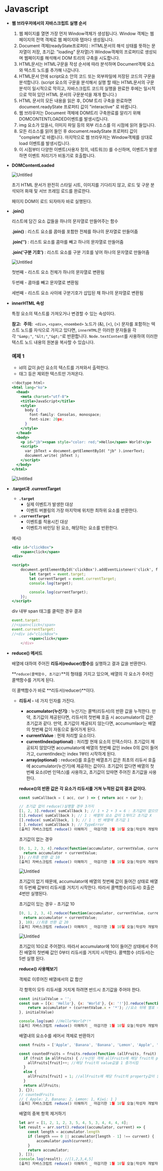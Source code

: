 # Javascript

- **웹 브라우저에서의 자바스크립트 실행 순서**
    1. 웹 페이지를 열면 가장 먼저 Window객체가 생성됩니다. Window 객체는 웹 페이지의 전역 객체로 웹 페이지와 탭마다 생성됩니다.
    2. Document 객체(readyState프로퍼티 : HTML문서의 해석 상태를 뜻하는 문자열이 저장, 초기값: "loading" 문자열)가 Window객체의 프로퍼티로 생성되며 웹페이지를 해석해서 DOM 트리의 구축을 시도합니다.
    3. HTML문서는 HTML구문을 작성 순서에 따라 분석하며 Document객체 요소와 텍스트 노드를 추가해 나갑니다.
    4. HTML문서 안에 script요소 안의 코드 또는 외부파일에 저장된 코드의 구문을 분석합니다. (script 요소의 구문을 분석해서 실행 할 때는 HTML문서의 구문 분석이 일시적으로 막히고, 자바스크립트 코드의 실행을 완료한 후에는 일시적으로 막혀 있던 HTML 문서의 구문분석을 재개 합니다.)
    5. HTML 문서의 모든 내용을 읽은 후, DOM 트리 구축을 완료하면 document.readyState 프로퍼티 값이 "interactive" 로 바뀝니다.
    6. 웹 브라우저는 Document 객체에 DOM트리 구축완료를 알리기 위해 DOMCONTENTLOADED이벤트를 발생시킵니다.
    7. img 요소가 있을시, 이미지 파일 등의 외부 리소스를 이 시점에 읽어 들입니다.
    8. 모든 리소스를 읽어 들인 후 document.readyState 프로퍼티 값이 "complete"로 바뀝니다. 마지막으로 웹 브라우저는 Window객체를 상대로 load 이벤트를 발생시킵니다.
    9. 이 시점부터 다양한 이벤트(사용자 정의, 네트워크) 를 수신하며, 이벤트가 발생하면 이벤트 처리기가 비동기로 호출합니다.
- **DOMContentLoaded**
    
    ![Untitled](https://github.com/umc-web-study/workspace-team2/blob/one/one/javascript-menu/DOMContentLoaded.png)
    
    초기 HTML 문서가 완전히 스타일 시트, 이미지를 기다리지 않고, 로드 및 구문 분석되어 화재 및 서브 프레임 로드를 완료한다. 
    
    페이지 DOM이 로드 되자마자 바로 실행된다.
    
- **.join()**
    
    리스트에 담긴 요소 값들을 하나의 문자열로 만들어주는 함수
    
    **.join()** : 리스트 요소를 콤마를 포함한 전체를 하나의 문자열로 만들어줌
    
    .**join(’’)** : 리스트 요소를 콤마를 빼고 하나의 문자열로 만들어줌
    
    **.join(’구분 기호’)** : 리스트 요소를 구분 기호를 넣어 하나의 문자열로 만들어줌
    
    ![Untitled](https://github.com/umc-web-study/workspace-team2/blob/one/one/javascript-menu/join.png)
    
    첫번째 - 리스트 요소 전체가 하나의 문자열로 변환됨
    
    두번째 - 콤마를 빼고 문자열로 변환됨
    
    세번째 - 리스트 요소 사이에 구분기호가 삽입된 채 하나의 문자열로 변환됨
    
- ************************************innerHTML 속성************************************
    
    특정 요소의 텍스트를 가져오거나 변경할 수 있는 속성이다.
    
    **참고:**
     **주의:**
     `<div>`, `<span>`, `<noembed>` 노드가 (&), (<), (>) 문자를 포함하는 텍스트 노드를 자식으로 가지고 있다면, `innerHTML`은 이러한 문자들을 각각 `"&amp;"`, `"&lt;"`,`"&gt;"`로 반환합니다. `Node.textContent`를 사용하여 이러한 텍스트 노드 내용의 원본을 복사할 수 있습니다.
    
    ### 예제 1
    
    - id의 값이 jb인 요소의 텍스트를 가져와서 출력한다.
    - 태그 등은 제외한 텍스트만 가져온다.
    
    ```jsx
    <!doctype html>
    <html lang="ko">
      <head>
        <meta charset="utf-8">
        <title>JavaScript</title>
        <style>
          body {
            font-family: Consolas, monospace;
            font-size: 20px;
          }
        </style>
      </head>
      <body>
        <p id="jb"><span style="color: red;">Hello</span> World!</p>
        <script>
          var jbText = document.getElementById( "jb" ).innerText;
          document.write( jbText );
        </script>
      </body>
    </html>
    ```
    
    ![Untitled](https://github.com/umc-web-study/workspace-team2/blob/one/one/javascript-menu/innerHTML.png)
    
- **.target과 .currentTarget**
    - **`.target`**
        - 실제 이벤트가 발생한 대상
        - 이벤트 버블링의 가장 마지막에 위치한 최하위 요소를 반환한다.
    - **`.currentTarget`**
        - 이벤트를 적용시킨 대상
        - 이벤트가 바인딩 된 요소, 해당하는 요소를 반환한다.
    
    예시)
    
    ```jsx
    <div id="clickBox">
    	<span>click</span>
    <div>
    
    <script>
    	document.getElementById('clickBox').addEventListener('click', function(event) {
    		let target = event.target;
    		let currentTarget = event.currentTarget;
    		console.log(target);
    
    		console.log(currentTarget);
    	});
    </script>
    ```
    
    div 내부 span 태그를 클릭한 경우 결과
    
    ```jsx
    event.target:
    //<span>click</span>
    event.currentTarget:
    //<div id="clickBox">
    		<span>click</span>
    	</div>
    ```
    
- **reduce() 메서드**
    
    배열에 대하여 주어진 **리듀서(reducer)함수**를 실행하고 결과 값을 반환한다.
    
    **`reduce(콜백함수, 초기값)`**의 형태를 가지고 있으며, 배열의 각 요소가 주어진 콜백함수를 거치게 된다.
    
    이 콜백함수가 바로 **리듀서(reducer)**이다.
    
    - **리듀서 -** 네 가지 인자를 가진다.
        - **accumulator(누산기)** : 누산기는 콜백(리듀서)의 반환 값을 누적한다. 만약, 초기값이 제공된다면, 리듀서의 첫번째 호출 시 accumulator의 값은 초기값과 같다.
        만약, 초기값이 제공되지 않는다면, accumumlaor는 배열의 첫번째 값이 자동으로 들어가게 된다.
        - **currentValue** : 현재 처리할 요소이다.
        - **currentIndex(optional)** : 처리할 현재 요소의 인덱스이다.
        초기값이 제공되지 않았다면 accumulator에 배열의 첫번째 값인 index 0의 값이 들어가고, currentIndex는 index 1부터 시작하게 된다.
        - **array(optional)** : reduce()를 호출한 배열초기 값은 최초의 리듀서 호출에 accumulator(누산기)에 제공하는 값이다.
        초기값이 없다면 배열의 첫번째 요소(0번 인덱스)를 사용하고, 초기값이 있따면 주어진 초기값을 사용한다.
        
        **reduce()의 반환 값은 각 요소가 리듀서를 거쳐 누적된 값의 결과 값이다.**
        
        ```jsx
        const sumCallback = ( acc, cur ) => { return acc + cur };
        
        // 초기값 없이 reduce()실행할 경우 3가지
        [1, 2, 3].reduce( sumCallback ); // 1 + 2 + 3 = 6 : 초기값이 없으므로 0번 인덱스를 accumulator에 누적
        [1].reduce( sumCallback ); // 1 : 배열의 요소 값이 1개이고 초기값 X
        [].reduce( sumCallback, 1 ); // 1 : 빈 배열에 초기값 1
        [ ].reduce( sumCallback ); // TypeError
        [출처] 자바스크립트 reduce() 이해하기 _ 마감기한 1월 10일 오늘|작성자 개발자 카이트
        ```
        
        초기값이 없는 경우
        
        ```jsx
        [0, 1, 2, 3, 4].reduce(function(accumulator, currentValue, currentIndex, array) {
          return accumulator + currentValue;
        }); //최종 반환 값 10
        [출처] 자바스크립트 reduce() 이해하기 _ 마감기한 1월 10일 오늘|작성자 개발자 카이트
        ```
        
        ![Untitled](https://github.com/umc-web-study/workspace-team2/blob/one/one/javascript-menu/reduce-1.png)
        
        초기값이 없기 때문에, accumulator에 배열의 첫번째 값이 들어간 상태로 배열의 두번째 값부터 리듀서를 거치기 시작한다. 따라서 콜백함수(리듀서) 호출은 4번만 실행된다. 
        
        초기값이 있는 경우 - 초기값 10
        
        ```jsx
        [0, 1, 2, 3, 4].reduce(function(accumulator, currentValue, currentIndex, array) {
          return accumulator + currentValue;
        }, 10); //최종 반환 값 20
        [출처] 자바스크립트 reduce() 이해하기 _ 마감기한 1월 10일 오늘|작성자 개발자 카이트
        ```
        
        ![Untitled](https://github.com/umc-web-study/workspace-team2/blob/one/one/javascript-menu/reduce-2.png)
        
        초기값이 10으로 주어졌다. 따라서 accumulator에 10이 들어간 상태에서 주어진 배열의 첫번째 값인 0부터 리듀서를 거치지 시작한다. 콜백함수 (리듀서)는 5번 실행 된다.
        
        **reduce() 사용해보기**
        
        객체로 이루어진 배열에서의 값 합산
        
        각 항목이 모두 리듀서를 거치게 하려면 반드시 초기값을 주어야 한다.
        
        ```jsx
        const initialValue = '';
        const sum = [{x: 'Hello'}, {x: 'World'}, {x: '!'}].reduce(function (accumulator, currentValue) {
            return accumulator + (currentValue.x + '*'); //요소 뒤에 별표 추가
        }, initialValue)
        
        console.log(sum) //Hello*World*!*
        [출처] 자바스크립트 reduce() 이해하기 _ 마감기한 1월 10일 오늘|작성자 개발자 카이트
        ```
        
        배열내의 요소수를 세어서 객체로 반환하기
        
        ```jsx
        const fruits = ['Apple', 'Banana', 'Banana', 'Lemon', 'Apple', 'Kiwi'];
        
        const countedFruits = fruits.reduce(function (allFruits, fruit) { 
          if (fruit in allFruits) { //누산된 객체 allFruits에 해당 fruit의 property가 있으면
            allFruits[fruit]++; //해당 fruit의 value값을 1 증가시킴
          }
          else {
            allFruits[fruit] = 1; //allFruits에 해당 fruit의 property값이 없으면 만들어주고 1을 넣어줌
          }
          return allFruits;
        }, {});
        // countedFruits
        // { Apple: 2, Banana: 2, Lemon: 1, Kiwi: 1 }
        [출처] 자바스크립트 reduce() 이해하기 _ 마감기한 1월 10일 오늘|작성자 개발자 카이트
        ```
        
        배열의 중복 항목 제거하기
        
        ```jsx
        let arr = [1, 2, 1, 2, 3, 5, 4, 5, 3, 4, 4, 4, 4];
        let result = arr.sort().reduce((accumulator, current) => {
            const length = accumulator.length
            if (length === 0 || accumulator[length - 1] !== current) {
                accumulator.push(current);
            }
            return accumulator;
        }, []);
        console.log(result); //[1,2,3,4,5]
        [출처] 자바스크립트 reduce() 이해하기 _ 마감기한 1월 10일 오늘|작성자 개발자 카이트
        ```